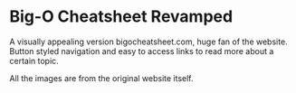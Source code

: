 # Big-O Cheatsheet Revamped

A visually appealing version bigocheatsheet.com, huge fan of the website.
Button styled navigation and easy to access links to read more about a certain topic.


All the images are from the original website itself.
